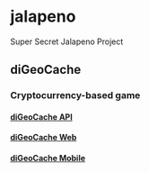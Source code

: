 # jalapeno
Super Secret Jalapeno Project

## diGeoCache
### Cryptocurrency-based game

#### [diGeoCache API](digeocache/api/README.md)

#### [diGeoCache Web](jalapeno/blob/master/digeocache/web/README.md)

#### [diGeoCache Mobile](jalapeno/blob/master/digeocache/mobile/README.md)